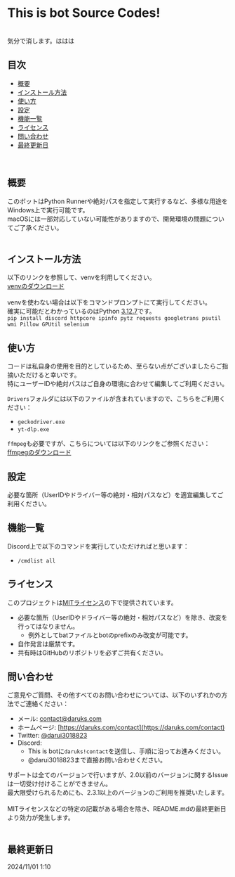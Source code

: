 # This is bot Source Codes!
<br>
気分で消します。ははは
<br>

## 目次
- [概要](https://github.com/darui3018823/Thisisbot?tab=readme-ov-file#%E6%A6%82%E8%A6%81)
- [インストール方法](https://github.com/darui3018823/Thisisbot?tab=readme-ov-file#%E3%82%A4%E3%83%B3%E3%82%B9%E3%83%88%E3%83%BC%E3%83%AB%E6%96%B9%E6%B3%95)
- [使い方](https://github.com/darui3018823/Thisisbot?tab=readme-ov-file#%E4%BD%BF%E3%81%84%E6%96%B9)
- [設定](https://github.com/darui3018823/Thisisbot?tab=readme-ov-file#%E8%A8%AD%E5%AE%9A)
- [機能一覧](https://github.com/darui3018823/Thisisbot?tab=readme-ov-file#%E6%A9%9F%E8%83%BD%E4%B8%80%E8%A6%A7)
- [ライセンス](https://github.com/darui3018823/Thisisbot?tab=readme-ov-file#%E3%83%A9%E3%82%A4%E3%82%BB%E3%83%B3%E3%82%B9)
- [問い合わせ](https://github.com/darui3018823/Thisisbot?tab=readme-ov-file#%E8%B2%A2%E7%8C%AE)
- [最終更新日](https://github.com/darui3018823/Thisisbot?tab=readme-ov-file#%E6%9C%80%E7%B5%82%E6%9B%B4%E6%96%B0%E6%97%A5)

<br>

## 概要
このボットはPython Runnerや絶対パスを指定して実行するなど、多様な用途をWindows上で実行可能です。<br>
macOSには一部対応していない可能性がありますので、開発環境の問題についてご了承ください。<br><br>

## インストール方法
以下のリンクを参照して、venvを利用してください。<br>
[venvのダウンロード](https://github.com/darui3018823/Thisisbot/releases/download/2.3.2/venv_3.12.7.zip)<br>
<br>
venvを使わない場合は以下をコマンドプロンプトにて実行してください。<br>
確実に可能だとわかっているのはPython [3.12.7](https://www.python.org/downloads/release/python-3127/)です。<br>
`pip install discord httpcore ipinfo pytz requests googletrans psutil wmi Pillow GPUtil selenium`<br>

## 使い方
コードは私自身の使用を目的としているため、至らない点がございましたらご指摘いただけると幸いです。<br>
特にユーザーIDや絶対パスはご自身の環境に合わせて編集してご利用ください。<br>

`Drivers`フォルダには以下のファイルが含まれていますので、こちらをご利用ください：
- `geckodriver.exe`
- `yt-dlp.exe`

`ffmpeg`も必要ですが、こちらについては以下のリンクをご参照ください：
[ffmpegのダウンロード](https://bot.daruks.com/thisisbot/ffmpeg/)

## 設定
必要な箇所（UserIDやドライバー等の絶対・相対パスなど）を適宜編集してご利用ください。

## 機能一覧
Discord上で以下のコマンドを実行していただければと思います：
- `/cmdlist all`

## ライセンス
このプロジェクトは[MITライセンス](https://github.com/darui3018823/Thisisbot?tab=License-1-ov-file)の下で提供されています。

- 必要な箇所（UserIDやドライバー等の絶対・相対パスなど）を除き、改変を行ってはなりません。
  - 例外としてbatファイルとbotのprefixのみ改変が可能です。
- 自作発言は厳禁です。
- 共有時はGitHubのリポジトリを必ずご共有ください。

## 問い合わせ
ご意見やご質問、その他すべてのお問い合わせについては、以下のいずれかの方法でご連絡ください：
- メール: contact@daruks.com
- ホームページ: [https://daruks.com/contact](https://daruks.com/contact)
- Twitter: [@darui3018823](https://twitter.com/darui3018823)
- Discord:
  - This is botに`daruks!contact`を送信し、手順に沿ってお進みください。
  - @darui3018823まで直接お問い合わせください。

サポートは全てのバージョンで行いますが、2.0以前のバージョンに関するIssueは一切受け付けることができません。<br>
最大限受けられるためにも、2.3.1以上のバージョンのご利用を推奨いたします。<br>
<br>
MITライセンスなどの特定の記載がある場合を除き、README.mdの最終更新日より効力が発生します。<br>
<br>
## 最終更新日
2024/11/01 1:10
